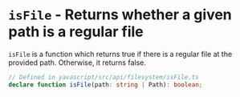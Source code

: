 # `isFile` - Returns whether a given path is a regular file

`isFile` is a function which returns true if there is a regular file at the provided path. Otherwise, it returns false.

```ts
// Defined in yavascript/src/api/filesystem/isFile.ts
declare function isFile(path: string | Path): boolean;
```
